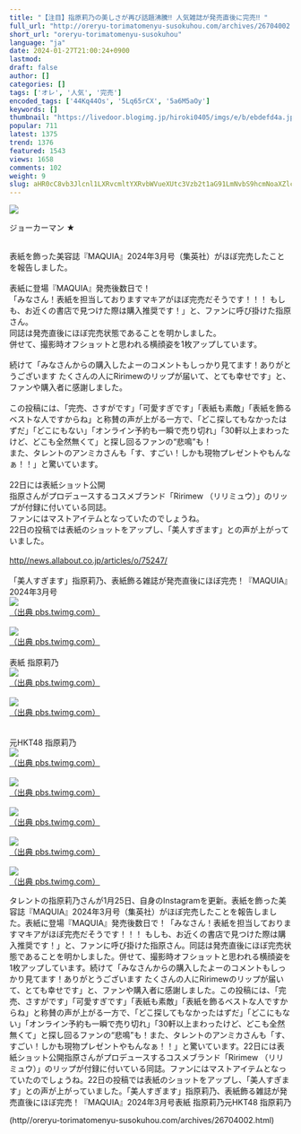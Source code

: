```yaml
---
title: "【注目】指原莉乃の美しさが再び話題沸騰‼ 人気雑誌が発売直後に完売‼ "
full_url: "http://oreryu-torimatomenyu-susokuhou.com/archives/26704002.html"
short_url: "oreryu-torimatomenyu-susokuhou"
language: "ja"
date: 2024-01-27T21:00:24+0900
lastmod: 
draft: false
author: []
categories: []
tags: ['オレ', '人気', '完売']
encoded_tags: ['44Kq44Os', '5Lq65rCX', '5a6M5aOy']
keywords: []
thumbnail: "https://livedoor.blogimg.jp/hiroki0405/imgs/e/b/ebdefd4a.jpg"
popular: 711
latest: 1375
trend: 1376
featured: 1543
views: 1658
comments: 102
weight: 9
slug: aHR0cC8vb3Jlcnl1LXRvcmltYXRvbWVueXUtc3Vzb2t1aG91LmNvbS9hcmNoaXZlcy8yNjcwNDAwMi5odG1s
---
```


![](https://livedoor.blogimg.jp/hiroki0405/imgs/e/b/ebdefd4a.jpg)

<div><p>ジョーカーマン ★ </p><br> 表紙を飾った美容誌『MAQUIA』2024年3月号（集英社）がほぼ完売したことを報告しました。 <br> <br> 表紙に登場『MAQUIA』発売後数日で！ <br> 「みなさん！表紙を担当しておりますマキアがほぼ完売だそうです！！！ もしも、お近くの書店で見つけた際は購入推奨です！」と、ファンに呼び掛けた指原さん。 <br> 同誌は発売直後にほぼ完売状態であることを明かしました。 <br> 併せて、撮影時オフショットと思われる横顔姿を1枚アップしています。 <br> <br> 続けて「みなさんからの購入したよーのコメントもしっかり見てます！ありがとうございます たくさんの人にRirimewのリップが届いて、とても幸せです」と、ファンや購入者に感謝しました。 <br> <br> この投稿には、「完売、さすがです」「可愛すぎです」「表紙も素敵」「表紙を飾るベストな人ですからね」と称賛の声が上がる一方で、「どこ探してもなかったはずだ」「どこにもない」「オンライン予約も一瞬で売り切れ」「30軒以上まわったけど、どこも全然無くて」と探し回るファンの“悲鳴”も！ <br> また、タレントのアンミカさんも「す、すごい！しかも現物プレゼントやもんなぁ！！」と驚いています。 <br> <br> 22日には表紙ショット公開 <br> 指原さんがプロデュースするコスメブランド「Ririmew （リリミュウ）」のリップが付録に付いている同誌。 <br> ファンにはマストアイテムとなっていたのでしょうね。 <br> 22日の投稿では表紙のショットをアップし、「美人すぎます」との声が上がっていました。 <br> <br> <a target='_blank' href='http//news.allabout.co.jp/articles/o/75247/'>http//news.allabout.co.jp/articles/o/75247/</a> <br> <br> 「美人すぎます」指原莉乃、表紙飾る雑誌が発売直後にほぼ完売！『MAQUIA』2024年3月号 <br> <a href='http//pbs.twimg.com/media/GEVaYbpbgAA0KXX.jpg' target='_blank' class='' id='img_1_1'><img src='https//livedoor.blogimg.jp/hiroki0405/imgs/9/b/9bbb1519.jpg'><br>（出典 pbs.twimg.com）<br></a> <br> <a href='http//pbs.twimg.com/media/GEVaYPcb0AAqyPY.jpg' target='_blank' class='' id='img_1_2'><img src='https//livedoor.blogimg.jp/hiroki0405/imgs/4/c/4c023e0e.jpg'><br>（出典 pbs.twimg.com）<br></a> <br> 表紙 指原莉乃 <br> <a href='http//pbs.twimg.com/media/GEYM2WUbEAAiNZE.jpg' target='_blank' class='' id='img_1_3'><img src='https//livedoor.blogimg.jp/hiroki0405/imgs/8/b/8b9a2d08.jpg'><br>（出典 pbs.twimg.com）<br></a> <br> <a href='http//pbs.twimg.com/media/GEYM2lPb0AAMbsG.jpg' target='_blank' class='' id='img_1_4'><img src='https//livedoor.blogimg.jp/hiroki0405/imgs/2/c/2c62cbdd.jpg'><br>（出典 pbs.twimg.com）<br></a> <br> <br> 元HKT48 指原莉乃 <br> <a href='http//pbs.twimg.com/media/EVeQVhwU0AA3JTF.jpg' target='_blank' class='' id='img_1_5'><img src='https//livedoor.blogimg.jp/hiroki0405/imgs/d/0/d02d2bf3.jpg'><br>（出典 pbs.twimg.com）<br></a> <br> <a href='http//pbs.twimg.com/media/EoSPMAJVEAAQ3tO.jpg' target='_blank' class='' id='img_1_6'><img src='https//livedoor.blogimg.jp/hiroki0405/imgs/3/c/3cd7ef69.jpg'><br>（出典 pbs.twimg.com）<br></a> <br> <a href='http//pbs.twimg.com/media/Ducx_hOUUAENAxQ.jpg' target='_blank' class='' id='img_1_7'><img src='https//livedoor.blogimg.jp/hiroki0405/imgs/f/4/f4b379da.jpg'><br>（出典 pbs.twimg.com）<br></a> <br> <a href='http//pbs.twimg.com/media/EYtYUYNUEAY_tnk.jpg' target='_blank' class='' id='img_1_8'><img src='https//livedoor.blogimg.jp/hiroki0405/imgs/6/5/65f565c8.jpg'><br>（出典 pbs.twimg.com）<br></a> <br> <a href='http//pbs.twimg.com/media/EsKfRwmVgAA2rxv.jpg' target='_blank' class='' id='img_1_9'><img src='https//livedoor.blogimg.jp/hiroki0405/imgs/6/7/67ea591f.jpg'><br>（出典 pbs.twimg.com）<br></a> <p>タレントの指原莉乃さんが1月25日、自身のInstagramを更新。表紙を飾った美容誌『MAQUIA』2024年3月号（集英社）がほぼ完売したことを報告しました。表紙に登場『MAQUIA』発売後数日で！「みなさん！表紙を担当しておりますマキアがほぼ完売だそうです！！！ もしも、お近くの書店で見つけた際は購入推奨です！」と、ファンに呼び掛けた指原さん。同誌は発売直後にほぼ完売状態であることを明かしました。併せて、撮影時オフショットと思われる横顔姿を1枚アップしています。続けて「みなさんからの購入したよーのコメントもしっかり見てます！ありがとうございます たくさんの人にRirimewのリップが届いて、とても幸せです」と、ファンや購入者に感謝しました。この投稿には、「完売、さすがです」「可愛すぎです」「表紙も素敵」「表紙を飾るベストな人ですからね」と称賛の声が上がる一方で、「どこ探してもなかったはずだ」「どこにもない」「オンライン予約も一瞬で売り切れ」「30軒以上まわったけど、どこも全然無くて」と探し回るファンの“悲鳴”も！また、タレントのアンミカさんも「す、すごい！しかも現物プレゼントやもんなぁ！！」と驚いています。22日には表紙ショット公開指原さんがプロデュースするコスメブランド「Ririmew （リリミュウ）」のリップが付録に付いている同誌。ファンにはマストアイテムとなっていたのでしょうね。22日の投稿では表紙のショットをアップし、「美人すぎます」との声が上がっていました。「美人すぎます」指原莉乃、表紙飾る雑誌が発売直後にほぼ完売！『MAQUIA』2024年3月号表紙 指原莉乃元HKT48 指原莉乃</p></div>

(http//oreryu-torimatomenyu-susokuhou.com/archives/26704002.html)
